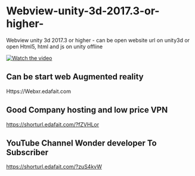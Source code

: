 # Webview-unity-3d-2017.3-or-higher-
Webview unity 3d 2017.3  or  higher - can be open website url on unity3d or open Html5, html and js  on unity offline

[![Watch the video](https://img.youtube.com/vi/M-uHuWKIUEk/0.jpg)](https://youtu.be/M-uHuWKIUEk)


## Can be start web Augmented reality
Https://Webxr.edafait.com

## Good Company hosting and low price VPN 
https://shorturl.edafait.com/?fZVHLor 

## YouTube Channel Wonder developer To Subscriber 
https://shorturl.edafait.com/?zuS4kvW
